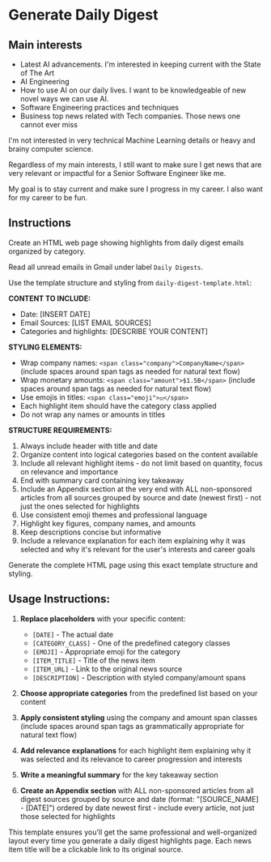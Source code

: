 # Generate Daily Digest

## Main interests

- Latest AI advancements. I'm interested in keeping current with the State of The Art
- AI Engineering 
- How to use AI on our daily lives. I want to be knowledgeable of new novel ways we can use AI.
- Software Engineering practices and techniques
- Business top news related with Tech companies. Those news one cannot ever miss

I'm not interested in very technical Machine Learning details or heavy and brainy computer science.

Regardless of my main interests, I still want to make sure I get news that are very relevant or impactful for a Senior Software Engineer like me.

My goal is to stay current and make sure I progress in my career. I also want for my career to be fun.

## Instructions

Create an HTML web page showing highlights from daily digest emails organized by category. 

Read all unread emails in Gmail under label `Daily Digests`.

Use the template structure and styling from `daily-digest-template.html`:

**CONTENT TO INCLUDE:**
- Date: [INSERT DATE]
- Email Sources: [LIST EMAIL SOURCES]
- Categories and highlights: [DESCRIBE YOUR CONTENT]

**STYLING ELEMENTS:**
- Wrap company names: `<span class="company">CompanyName</span>` (include spaces around span tags as needed for natural text flow)
- Wrap monetary amounts: `<span class="amount">$1.5B</span>` (include spaces around span tags as needed for natural text flow)
- Use emojis in titles: `<span class="emoji">⚖️</span>`
- Each highlight item should have the category class applied
- Do not wrap any names or amounts in titles

**STRUCTURE REQUIREMENTS:**
1. Always include header with title and date
2. Organize content into logical categories based on the content available
3. Include all relevant highlight items - do not limit based on quantity, focus on relevance and importance
4. End with summary card containing key takeaway
5. Include an Appendix section at the very end with ALL non-sponsored articles from all sources grouped by source and date (newest first) - not just the ones selected for highlights
6. Use consistent emoji themes and professional language
7. Highlight key figures, company names, and amounts
8. Keep descriptions concise but informative
9. Include a relevance explanation for each item explaining why it was selected and why it's relevant for the user's interests and career goals

Generate the complete HTML page using this exact template structure and styling.

## Usage Instructions:

1. **Replace placeholders** with your specific content:
   - `[DATE]` - The actual date
   - `[CATEGORY_CLASS]` - One of the predefined category classes
   - `[EMOJI]` - Appropriate emoji for the category
   - `[ITEM_TITLE]` - Title of the news item
   - `[ITEM_URL]` - Link to the original news source
   - `[DESCRIPTION]` - Description with styled company/amount spans

2. **Choose appropriate categories** from the predefined list based on your content

3. **Apply consistent styling** using the company and amount span classes (include spaces around span tags as grammatically appropriate for natural text flow)

4. **Add relevance explanations** for each highlight item explaining why it was selected and its relevance to career progression and interests

5. **Write a meaningful summary** for the key takeaway section

6. **Create an Appendix section** with ALL non-sponsored articles from all digest sources grouped by source and date (format: "[SOURCE_NAME] - [DATE]") ordered by date newest first - include every article, not just those selected for highlights

This template ensures you'll get the same professional and well-organized layout every time you generate a daily digest highlights page. Each news item title will be a clickable link to its original source.
